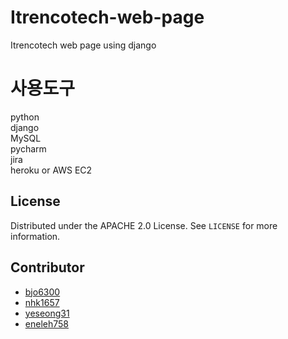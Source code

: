 # Itrencotech-web-page
Itrencotech web page using django

# 사용도구
python  
django  
MySQL  
pycharm  
jira  
heroku or AWS EC2  

## License

Distributed under the APACHE 2.0 License. See `LICENSE` for more information.

## Contributor
* [bjo6300](https://github.com/bjo6300) <br>
* [nhk1657](https://github.com/nhk1657) <br>
* [yeseong31](https://github.com/yeseong31) <br>
* [eneleh758](https://github.com/eneleh758) <br>
